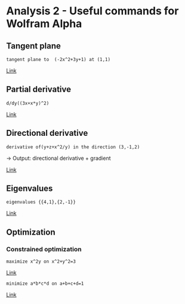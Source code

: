 # Analysis 2 - Useful commands for Wolfram Alpha 

## Tangent plane
	tangent plane to  (-2x^2+3y+1) at (1,1)
[Link](http://www.wolframalpha.com/input/?i=tangent+plane+to++%28-2x^2%2B3y%2B1%29+at+%281%2C1%29)

## Partial derivative
	d/dy((3x+x*y)^2) 
[Link](http://www.wolframalpha.com/input/?i=d%2Fdy%28%283x%2Bx*y%29^2%29)

## Directional derivative
	derivative of(y+z+x^2/y) in the direction (3,-1,2)
-> Output: directional derivative + gradient

[Link](http://www.wolframalpha.com/input/?i=derivative+of%28y%2Bz%2Bx^2%2Fy%29+in+the+direction+%283%2C-1%2C2%29)

## Eigenvalues
	eigenvalues {{4,1},{2,-1}}
[Link](https://www.wolframalpha.com/input/?i=eigenvalues+{{4%2C1}%2C{2%2C-1}})

## Optimization 

### Constrained optimization
	maximize x^2y on x^2+y^2=3
[Link](https://www.wolframalpha.com/input/?i=maximize+x^2y+on+x^2%2By^2%3D3)

	minimize a*b*c*d on a+b+c+d=1
[Link](https://www.wolframalpha.com/input/?i=minimize+a*b*c*d+on+a%2Bb%2Bc%2Bd%3D1)
